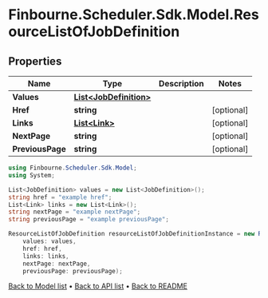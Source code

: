 # Finbourne.Scheduler.Sdk.Model.ResourceListOfJobDefinition

## Properties

Name | Type | Description | Notes
------------ | ------------- | ------------- | -------------
**Values** | [**List&lt;JobDefinition&gt;**](JobDefinition.md) |  | 
**Href** | **string** |  | [optional] 
**Links** | [**List&lt;Link&gt;**](Link.md) |  | [optional] 
**NextPage** | **string** |  | [optional] 
**PreviousPage** | **string** |  | [optional] 

```csharp
using Finbourne.Scheduler.Sdk.Model;
using System;

List<JobDefinition> values = new List<JobDefinition>();
string href = "example href";
List<Link> links = new List<Link>();
string nextPage = "example nextPage";
string previousPage = "example previousPage";

ResourceListOfJobDefinition resourceListOfJobDefinitionInstance = new ResourceListOfJobDefinition(
    values: values,
    href: href,
    links: links,
    nextPage: nextPage,
    previousPage: previousPage);
```

[Back to Model list](../README.md#documentation-for-models) &#8226; [Back to API list](../README.md#documentation-for-api-endpoints) &#8226; [Back to README](../README.md)
